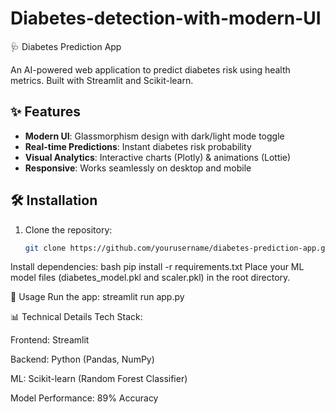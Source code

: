 # Diabetes-detection-with-modern-UI
 🩺 Diabetes Prediction App

An AI-powered web application to predict diabetes risk using health metrics. Built with Streamlit and Scikit-learn.

## ✨ Features
- **Modern UI**: Glassmorphism design with dark/light mode toggle
- **Real-time Predictions**: Instant diabetes risk probability
- **Visual Analytics**: Interactive charts (Plotly) & animations (Lottie)
- **Responsive**: Works seamlessly on desktop and mobile

## 🛠️ Installation
1. Clone the repository:
   ```bash 
   git clone https://github.com/yourusername/diabetes-prediction-app.git
   
Install dependencies:
bash
pip install -r requirements.txt
Place your ML model files (diabetes_model.pkl and scaler.pkl) in the root directory.

🚀 Usage
Run the app:
streamlit run app.py

📊 Technical Details
Tech Stack:

Frontend: Streamlit

Backend: Python (Pandas, NumPy)

ML: Scikit-learn (Random Forest Classifier)

Model Performance: 89% Accuracy 
